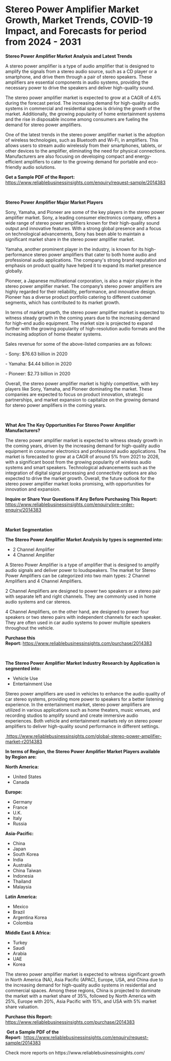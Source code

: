 <p><h1>Stereo Power Amplifier Market Growth, Market Trends, COVID-19 Impact, and Forecasts for period from 2024 - 2031</h1></p><p><strong>Stereo Power Amplifier Market Analysis and Latest Trends</strong></p>
<p><p>A stereo power amplifier is a type of audio amplifier that is designed to amplify the signals from a stereo audio source, such as a CD player or a smartphone, and drive them through a pair of stereo speakers. These amplifiers are essential components in audio systems, providing the necessary power to drive the speakers and deliver high-quality sound.</p><p>The stereo power amplifier market is expected to grow at a CAGR of 4.6% during the forecast period. The increasing demand for high-quality audio systems in commercial and residential spaces is driving the growth of the market. Additionally, the growing popularity of home entertainment systems and the rise in disposable income among consumers are fueling the demand for stereo power amplifiers.</p><p>One of the latest trends in the stereo power amplifier market is the adoption of wireless technologies, such as Bluetooth and Wi-Fi, in amplifiers. This allows users to stream audio wirelessly from their smartphones, tablets, or other devices to the amplifier, eliminating the need for physical connections. Manufacturers are also focusing on developing compact and energy-efficient amplifiers to cater to the growing demand for portable and eco-friendly audio solutions.</p></p>
<p><strong>Get a Sample PDF of the Report:&nbsp;</strong> <a href="https://www.reliablebusinessinsights.com/enquiry/request-sample/2014383">https://www.reliablebusinessinsights.com/enquiry/request-sample/2014383</a></p>
<p>&nbsp;</p>
<p><strong>Stereo Power Amplifier Major Market Players</strong></p>
<p><p>Sony, Yamaha, and Pioneer are some of the key players in the stereo power amplifier market. Sony, a leading consumer electronics company, offers a wide range of stereo power amplifiers known for their high-quality sound output and innovative features. With a strong global presence and a focus on technological advancements, Sony has been able to maintain a significant market share in the stereo power amplifier market.</p><p>Yamaha, another prominent player in the industry, is known for its high-performance stereo power amplifiers that cater to both home audio and professional audio applications. The company's strong brand reputation and emphasis on product quality have helped it to expand its market presence globally.</p><p>Pioneer, a Japanese multinational corporation, is also a major player in the stereo power amplifier market. The company’s stereo power amplifiers are highly regarded for their reliability, performance, and innovative design. Pioneer has a diverse product portfolio catering to different customer segments, which has contributed to its market growth.</p><p>In terms of market growth, the stereo power amplifier market is expected to witness steady growth in the coming years due to the increasing demand for high-end audio equipment. The market size is projected to expand further with the growing popularity of high-resolution audio formats and the increasing adoption of home theater systems.</p><p>Sales revenue for some of the above-listed companies are as follows:</p><p>- Sony: $76.63 billion in 2020</p><p>- Yamaha: $4.44 billion in 2020</p><p>- Pioneer: $2.73 billion in 2020</p><p>Overall, the stereo power amplifier market is highly competitive, with key players like Sony, Yamaha, and Pioneer dominating the market. These companies are expected to focus on product innovation, strategic partnerships, and market expansion to capitalize on the growing demand for stereo power amplifiers in the coming years.</p></p>
<p>&nbsp;</p>
<p><strong>What Are The Key Opportunities For Stereo Power Amplifier Manufacturers?</strong></p>
<p><p>The stereo power amplifier market is expected to witness steady growth in the coming years, driven by the increasing demand for high-quality audio equipment in consumer electronics and professional audio applications. The market is forecasted to grow at a CAGR of around 5% from 2021 to 2026, with a significant boost from the growing popularity of wireless audio systems and smart speakers. Technological advancements such as the integration of digital signal processing and connectivity options are also expected to drive the market growth. Overall, the future outlook for the stereo power amplifier market looks promising, with opportunities for innovation and expansion.</p></p>
<p><strong>Inquire or Share Your Questions If Any Before Purchasing This Report:</strong> <a href="https://www.reliablebusinessinsights.com/enquiry/pre-order-enquiry/2014383">https://www.reliablebusinessinsights.com/enquiry/pre-order-enquiry/2014383</a></p>
<p>&nbsp;</p>
<p><strong>Market Segmentation</strong></p>
<p><strong>The Stereo Power Amplifier Market Analysis by types is segmented into:</strong></p>
<p><ul><li>2 Channel Amplifier</li><li>4 Channel Amplifier</li></ul></p>
<p><p>A Stereo Power Amplifier is a type of amplifier that is designed to amplify audio signals and deliver power to loudspeakers. The market for Stereo Power Amplifiers can be categorized into two main types: 2 Channel Amplifiers and 4 Channel Amplifiers. </p><p>2 Channel Amplifiers are designed to power two speakers or a stereo pair with separate left and right channels. They are commonly used in home audio systems and car stereos. </p><p>4 Channel Amplifiers, on the other hand, are designed to power four speakers or two stereo pairs with independent channels for each speaker. They are often used in car audio systems to power multiple speakers throughout the vehicle.</p></p>
<p><strong>Purchase this Report:&nbsp;</strong><a href="https://www.reliablebusinessinsights.com/purchase/2014383">https://www.reliablebusinessinsights.com/purchase/2014383</a></p>
<p>&nbsp;</p>
<p><strong>The Stereo Power Amplifier Market Industry Research by Application is segmented into:</strong></p>
<p><ul><li>Vehicle Use</li><li>Entertainment Use</li></ul></p>
<p><p>Stereo power amplifiers are used in vehicles to enhance the audio quality of car stereo systems, providing more power to speakers for a better listening experience. In the entertainment market, stereo power amplifiers are utilized in various applications such as home theaters, music venues, and recording studios to amplify sound and create immersive audio experiences. Both vehicle and entertainment markets rely on stereo power amplifiers to deliver high-quality sound performance in different settings.</p></p>
<p><a href="https://www.reliablebusinessinsights.com/global-stereo-power-amplifier-market-r2014383">&nbsp;https://www.reliablebusinessinsights.com/global-stereo-power-amplifier-market-r2014383</a></p>
<p><strong>In terms of Region, the Stereo Power Amplifier Market Players available by Region are:</strong></p>
<p>
    <p> <strong> North America: </strong>
        <ul>
            <li>United States</li>
            <li>Canada</li>
        </ul>
        </p> 
    <p> <strong> Europe: </strong>
        <ul>
            <li>Germany</li>
            <li>France</li>
            <li>U.K.</li>
            <li>Italy</li>
            <li>Russia</li>
        </ul>
        </p> 
    <p> <strong> Asia-Pacific: </strong>
        <ul>
            <li>China</li>
            <li>Japan</li>
            <li>South Korea</li>
            <li>India</li>
            <li>Australia</li>
            <li>China Taiwan</li>
            <li>Indonesia</li>
            <li>Thailand</li>
            <li>Malaysia</li>
        </ul>
        </p> 
    <p> <strong> Latin America: </strong>
        <ul>
            <li>Mexico</li>
            <li>Brazil</li>
            <li>Argentina Korea</li>
            <li>Colombia</li>
        </ul>
        </p> 
    <p> <strong> Middle East & Africa: </strong>
        <ul>
            <li>Turkey</li>
            <li>Saudi</li>
            <li>Arabia</li>
            <li>UAE</li>
            <li>Korea</li>
        </ul>
    </p>
    </p>
<p><p>The stereo power amplifier market is expected to witness significant growth in North America (NA), Asia Pacific (APAC), Europe, USA, and China due to the increasing demand for high-quality audio systems in residential and commercial spaces. Among these regions, China is projected to dominate the market with a market share of 35%, followed by North America with 25%, Europe with 20%, Asia Pacific with 15%, and USA with 5% market share valuation.</p></p>
<p><strong>Purchase this Report: </strong><a href="https://www.reliablebusinessinsights.com/purchase/2014383">https://www.reliablebusinessinsights.com/purchase/2014383</a></p>
<p>&nbsp;<strong>Get a Sample PDF of the Report:&nbsp;&nbsp;</strong><a href="https://www.reliablebusinessinsights.com/enquiry/request-sample/2014383">https://www.reliablebusinessinsights.com/enquiry/request-sample/2014383</a></p>
<p><strong></strong></p>
<p>Check more reports on https://www.reliablebusinessinsights.com/</p>